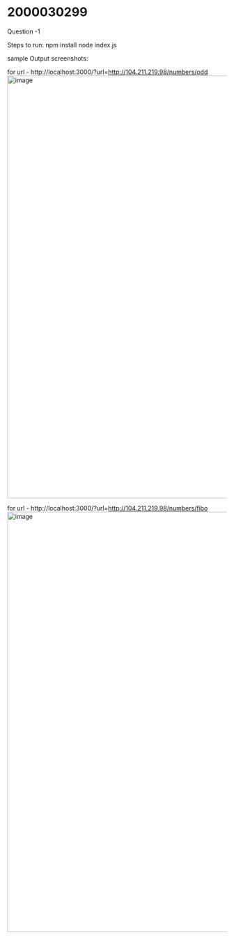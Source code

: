 # 2000030299

Question -1 

Steps to run: 
npm install
node index.js

sample Output screenshots: 

for url - http://localhost:3000/?url=http://104.211.219.98/numbers/odd
<img width="971" alt="image" src="https://github.com/GandiVishnuPriya/2000030299/assets/134604157/70b7f53e-b9b6-4a4d-9c09-37fc76c4df45">

for url - http://localhost:3000/?url=http://104.211.219.98/numbers/fibo
<img width="965" alt="image" src="https://github.com/GandiVishnuPriya/2000030299/assets/134604157/96c97331-a0b2-4f86-92fc-f9335ea233c7">
